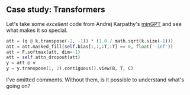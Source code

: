 ## Case study: Transformers

Let's take some *excellent* code from Andrej Karpathy's [minGPT](https://github.com/karpathy/minGPT/blob/master/mingpt/model.py) and see what makes it so special.

```py
att = (q @ k.transpose(-2, -1)) * (1.0 / math.sqrt(k.size(-1)))
att = att.masked_fill(self.bias[:,:,:T,:T] == 0, float('-inf'))
att = F.softmax(att, dim=-1)
att = self.attn_dropout(att)
y = att @ v
y = y.transpose(1, 2).contiguous().view(B, T, C)
```

I've omitted comments. Without them, is it possible to understand what's going on?
